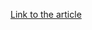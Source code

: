 [Link to the article](https://thehackernews.com/2025/08/google-to-verify-all-android-developers.html)
